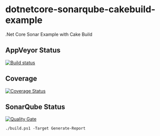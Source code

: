 # dotnetcore-sonarqube-cakebuild-example
.Net Core Sonar Example with Cake Build

## AppVeyor Status
[![Build status](https://ci.appveyor.com/api/projects/status/f9en6649nlea08ji?svg=true)](https://ci.appveyor.com/project/burakince/dotnetcore-sonarqube-cakebuild-example)

## Coverage
[![Coverage Status](https://coveralls.io/repos/github/burakince/dotnetcore-sonarqube-cakebuild-example/badge.svg?branch=master)](https://coveralls.io/github/burakince/dotnetcore-sonarqube-cakebuild-example?branch=master)

## SonarQube Status
[![Quality Gate](https://sonarcloud.io/api/badges/gate?key=CustomerService)](https://sonarcloud.io/dashboard/index/CustomerService)

```
./build.ps1 -Target Generate-Report
```
